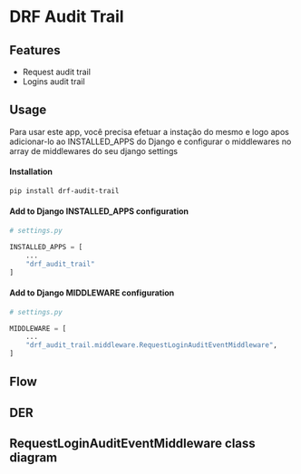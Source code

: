 # DRF Audit Trail

## Features

- Request audit trail
- Logins audit trail

## Usage

Para usar este app, você precisa efetuar a instação do mesmo e logo apos adicionar-lo ao INSTALLED_APPS do Django e configurar o middlewares no array de middlewares do seu django settings

#### Installation
```sh
pip install drf-audit-trail
```

#### Add to Django INSTALLED_APPS configuration
```python
# settings.py

INSTALLED_APPS = [
    ...
    "drf_audit_trail"
]
```

#### Add to Django MIDDLEWARE configuration
```python
# settings.py

MIDDLEWARE = [
    ...
    "drf_audit_trail.middleware.RequestLoginAuditEventMiddleware",
]
```

## Flow


## DER


## RequestLoginAuditEventMiddleware class diagram

